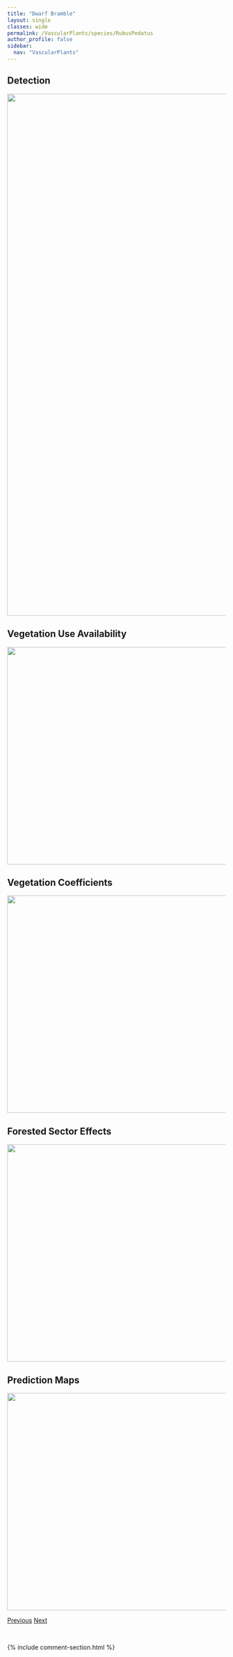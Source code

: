```yaml
---
title: "Dwarf Bramble"
layout: single
classes: wide
permalink: /VascularPlants/species/RubusPedatus
author_profile: false
sidebar:
  nav: "VascularPlants"
---
```


<h2>Detection</h2>

<a href="https://drive.google.com/uc?export=view&id=1x6ZLUiRnbPrpjcyOlkAoWTBvGzerqFEF">
<img src="https://drive.google.com/uc?export=view&id=1x6ZLUiRnbPrpjcyOlkAoWTBvGzerqFEF" height = "1200" width = "800">
</a>


<h2>Vegetation Use Availability</h2>

<a href="https://drive.google.com/uc?export=view&id=1u4BjtqLao9W_YKth9hH-nfZCKz2lyeIr">
<img src="https://drive.google.com/uc?export=view&id=1u4BjtqLao9W_YKth9hH-nfZCKz2lyeIr" height = "500" width = "1000">
</a>


<h2>Vegetation Coefficients</h2>

<a href="https://drive.google.com/uc?export=view&id=11qzqhwiEWjmuKRHKcudJ5bUpDD_dvifB">
<img src="https://drive.google.com/uc?export=view&id=11qzqhwiEWjmuKRHKcudJ5bUpDD_dvifB" height = "500" width = "1000">
</a>


<h2>Forested Sector Effects</h2>

<a href="https://drive.google.com/uc?export=view&id=1q-035A0sKKnWDFSj079h5tlByfU9g9nN">
<img src="https://drive.google.com/uc?export=view&id=1q-035A0sKKnWDFSj079h5tlByfU9g9nN" height = "500" width = "1000">
</a>


<h2>Prediction Maps</h2>

<a href="https://drive.google.com/uc?export=view&id=1F8k7JUjQUQuBQYmA5xkq1hSdHSx3bdvc">
<img src="https://drive.google.com/uc?export=view&id=1F8k7JUjQUQuBQYmA5xkq1hSdHSx3bdvc" height = "500" width = "1000">
</a>


<a href="/DevelopmentWebsite/VascularPlants/species/RubusParviflorus" class="pagination--pager" title="Rubus parviflorus">Previous</a> <a href="/DevelopmentWebsite/VascularPlants/species/RubusPubescens" class="pagination--pager" title="Dewberry">Next</a>

<p>&nbsp;</p>

{% include comment-section.html %}
